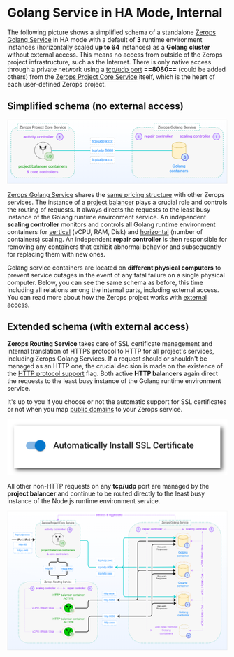 # Golang Service in HA Mode, Internal

The following picture shows a simplified schema of a standalone [Zerops Golang Service](/documentation/services/runtimes/golang.html) in HA mode with a default of **3** runtime environment instances (horizontally scaled **up to 64** instances) as a **Golang cluster** without external access. This means no access from outside of the Zerops project infrastructure, such as the Internet. There is only native access through a private network using a [tcp/udp port](/documentation/services/runtimes/golang.html#port) **==8080==** (could be added others) from the [Zerops Project Core Service](/documentation/overview/how-zerops-works-inside/typical-schemas-of-zerops-projects.html) itself, which is the heart of each user-defined Zerops project.

## Simplified schema (no external access)

![Zerops Golang Service](./images/Zerops-Golang-Service-Base.png "Zerops Golang Service")

[Zerops Golang Service](/documentation/services/runtimes/golang.html) shares the [same pricing structure](/documentation/overview/pricing.html#services) with other Zerops services. The instance of a [project balancer](/documentation/overview/how-zerops-works-inside/typical-schemas-of-zerops-projects.html#without-external-access) plays a crucial role and controls the routing of requests. It always directs the requests to the least busy instance of the Golang runtime environment service. An independent **scaling controller** monitors and controls all Golang runtime environment containers for [vertical](/documentation/automatic-scaling/how-automatic-scaling-works.html#vertical-scaling) (vCPU, RAM, Disk) and [horizontal](/documentation/automatic-scaling/how-automatic-scaling-works.html#horizontal-scaling) (number of containers) scaling. An independent **repair controller** is then responsible for removing any containers that exhibit abnormal behavior and subsequently for replacing them with new ones.

Golang service containers are located on **different physical computers** to prevent service outages in the event of any fatal failure on a single physical computer. Below, you can see the same schema as before, this time including all relations among the internal parts, including external access. You can read more about how the Zerops project works with [external access](/documentation/overview/how-zerops-works-inside/typical-schemas-of-zerops-projects.html#with-external-access).

## Extended schema (with external access)

**Zerops Routing Service** takes care of SSL certificate management and internal translation of HTTPS protocol to HTTP for all project's services, including Zerops Golang Services. If a request should or shouldn't be managed as an HTTP one, the crucial decision is made on the existence of the [HTTP protocol support](/documentation/services/runtimes/golang.html#port) flag. Both active **HTTP balancers** again direct the requests to the least busy instance of the Golang runtime environment service.

It's up to you if you choose or not the automatic support for SSL certificates or not when you map [public domains](/documentation/routing/using-your-domain.html) to your Zerops service.

![SSL Certificates](./images/SSL-Certificate-Support-Option.png "SSL Certificates Support")

All other non-HTTP requests on any **tcp/udp** port are managed by the **project balancer** and continue to be routed directly to the least busy instance of the Node.js runtime environment service.

![Zerops Golang Service](./images/Zerops-Golang-Service-Detail.png "Zerops Golang Service")
